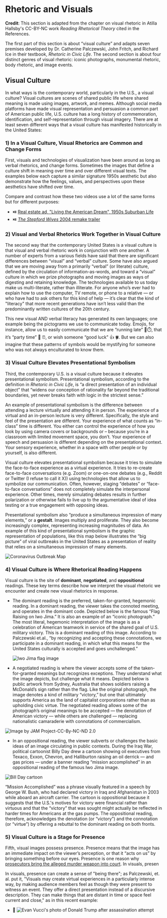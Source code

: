 # Rhetoric and Visuals

**Credit**: This section is adapted from the chapter on visual rhetoric in Atilla Hallsby's CC-BY-NC work *Reading Rhetorical Theory* cited in the References.

The first part of this section is about “visual culture” and adapts seven premises developed by Dr. Catherine Palczewski, John Fritch, and Richard Ice in their textbook, *Rhetoric in Civic Life*. The second section is about four distinct genres of visual rhetoric: iconic photographs, monumental rhetoric, body rhetoric, and image events.

## Visual Culture
In what ways is the contemporary world, particularly in the U.S., a visual culture? Visual cultures are scenes of shared public life where shared meaning is made using images, artwork, and memes. Although social media platforms have made visual representation and persuasion a common part of American public life, U.S. culture has a long history of commemoration, identification, and self-representation through visual imagery. There are at least seven different ways that a visual culture has manifested historically in the United States:

### 1) In a Visual Culture, Visual Rhetorics are Common and Change Forms

First, visuals and technologies of visualization have been around as long as verbal rhetorics, and change forms. Sometimes the images that define a culture shift in meaning over time and over different visual texts. The examples below each capture a similar signature 1950s aesthetic but also demonstrate how the feelings, values, and perspectives upon these aesthetics have shifted over time.

Compare and contrast how these two videos use a lot of the same forms but for different purposes:

* ⏯️ [Real estate ad, "Living the American Dream", 1950s Suburban Life](https://www.youtube.com/watch?v=C7qItGQFpuM)
* ⏯️ [*The Stepford Wives* 2004 remake trailer](https://www.youtube.com/watch?v=SuAADocdVn0)

### 2) Visual and Verbal Rhetorics Work Together in Visual Culture
The second way that the contemporary United States is a visual culture is that visual and verbal rhetoric work in conjunction with one another. A number of experts from a various fields have said that there are significant differences between “visual” and “verbal” culture. Some have also argued that we are moving away from a primarily “verbal” (or literate) culture, defined by the circulation of information-as-words, and toward a “visual” culture in which we prize photographs and moving images as ways of digesting and retaining knowledge. The technologies available to us today make us multi-literate, rather than illiterate. For anyone who’s ever had to explain how to use the computer, TV remote, or phone to a relative — or who have had to ask others for this kind of help — it’s clear that the kind of "literacy" that more recent generations have isn’t less valid than the predominantly written cultures of the 20th century.

This new visual AND verbal literacy has generated its own languages; one example being the pictograms we use to communicate today. Emojis, for instance, allow us to easily communicate that we are “running late” 🏃⏱️, that it’s “party time” 🥳 ⏰, or wish someone “good luck" 👍 🍀.  But we can also imagine that these patterns of symbols would be mystifying for someone who was not always enculturated to know them.

### 3) Visual Culture Elevates Presentational Symbolism
Third, the contemporary U.S. is a visual culture because it elevates presentational symbolism. Presentational symbolism, according to the definition in *Rhetoric in Civic Life*, is “a direct presentation of an individual object” that “widens our conception of rationality far beyond the traditional boundaries, yet never breaks faith with logic in the strictest sense.”

An example of presentational symbolism is the difference between attending a lecture virtually and attending it in person. The experience of a virtual and an in-person lecture is very different. Specifically, the style and feel of the presentation are different. Your experience of what counts as “in-class” time is different. You either can control the experience of how you look by using camera covers or backgrounds or – because you’re in a classroom with limited movement space, you don’t. Your experience of speech and persuasion is different depending on the presentational context. Your sensory experience, whether in a space with other people or by yourself, is also different.

Visual culture elevates presentational symbolism because it tries to simulate the face-to-face experience as a virtual experience. It tries to re-create face-to-face conversations (e.g. Zoom) or one-on-one debates (e.g., Reddit or Twitter (I refuse to call it X)) using technologies that allow us to symbolize our communication. Often, however, staging “debates” or “face-to-face conversations” does not completely simulate the interpersonal experience. Other times, merely simulating debates results in further polarization or otherwise fails to live up to the argumentative ideal of idea testing or a true engagement with opposing ideas.

Presentational symbolism also “produce a simultaneous impression of many elements,” or a **gestalt**. Images multiply and proliferate. They also become increasingly complex, representing increasing magnitudes of data. An example of this kind of presentational symbolism is the graphic representation of populations, like this map below illustrates the “big picture” of viral outbreaks in the United States as a presentation of reality that relies on a simultaneous impression of many elements.

![Coronavirus Outbreak Map](https://open.lib.umn.edu/app/uploads/sites/280/2022/01/screenshot-of-gestalt-data-of-covid-outbreak-in-US.png)

### 4) Visual Culture is Where Rhetorical Reading Happens

Visual culture is the site of **dominant**, **negotiated**, and **oppositional** readings. These key terms describe how we interpret the visual rhetoric we encounter and create new visual rhetorics in response.


* The dominant reading is the preferred, taken-for-granted, hegemonic reading. In a dominant reading, the viewer takes the connoted meeting, and operates in the dominant code. Depicted below is the famous “Flag Raising on Iwo Jima.” It is also an example of an “iconic photograph.” The most literal, hegemonic interpretation of the image is as a celebration of American teamwork in service of the shared goal of U.S. military victory. This is a dominant reading of this image. According to Palczewski et.al., “by recognizing and accepting these connotations, we participate in a dominant reading, in which what this means for the United States culturally is accepted and goes unchallenged.”

  ![Iwo Jima flag image](https://open.lib.umn.edu/app/uploads/sites/280/2022/01/flag-raising-on-iwo-jima.png)

* A negotiated reading is where the viewer accepts some of the taken-for-granted meanings but recognizes exceptions. They understand what the image depicts, but challenge what it means. Depicted below is public artwork from Sydney, Australia that shows soldiers raising a McDonald’s sign rather than the flag. Like the original photograph, the image denotes a kind of military “victory,” but one that ultimately supports America as the land of capitalist corporations rather than as upholding civic virtue. The negotiated reading allows some of the photograph’s original meanings to be accepted — the denotation of American victory — while others are challenged — replacing nationalistic camaraderie with connotations of commercialism.

![Image by JAM Project-CC-By-NC-ND 2.0](https://open.lib.umn.edu/app/uploads/sites/280/2022/01/fukt-mcdonalds.jpg)

* In an oppositional reading, the viewer subverts or challenges the basic ideas of an image circulating in public contexts. During the Iraq War, political cartoonist Billy Day drew a cartoon showing oil executives from Texaco, Exxon, Chevron, and Halliburton raising an oil derrick — and gas prices — under a banner reading “mission accomplished” in an oppositional reading of the famous Iwo Jima image.

![Bill Day cartoon](https://shaymont.wordpress.com/wp-content/uploads/2014/02/iwo-jima.jpg)

“Mission Accomplished” was a phrase visually featured in a speech by George W. Bush, who had declared victory in Iraq and Afghanistan in 2003 while aboard an aircraft carrier. The cartoon is oppositional because it suggests that the U.S.'s motives for victory were financial rather than virtuous and that the “victory” that was sought might actually be reflected in harder times for Americans at the gas pumps. The oppositional reading, therefore, acknowledges the denotation (or “victory”) and the connotation (or “virtue”) by offering a rebuttal to the dominant reading on both fronts.

### 5) Visual Culture is a Stage for Presence
Fifth, visual images possess presence. Presence means that the image has an immediate impact on the viewer’s perception, or that it “acts on us” by bringing something before our eyes. Presence is one reason why [prosecutors bring the alleged murder weapon into court](https://www.google.com/search?sca_esv=cd4f528d8c1c75a2&sca_upv=1&rlz=1C5GCEM_enUS1111US1111&sxsrf=ADLYWILN_ZlW6iVKeuGDQI8vZnLsWEzkvg:1721332663029&q=prosecutor+murder+weapon&udm=2&fbs=AEQNm0Aa4sjWe7Rqy32pFwRj0UkWd8nbOJfsBGGB5IQQO6L3J5MIFhvnvU242yFxzEEp3BfblMs7eBu5zPnhtGsrETMyei1dUN8XCdtE6tzYkSMW5je6gJHMbu85xlRfdtmiGtbG_5-M7j0Qa2ukboExRfFBXPJvXYj-6FOuuyicdn8VQNezee_yFBwxH-q-TETjtBNEhwMYyJdEI_rgYSyXDFI4iuEtHg&sa=X&ved=2ahUKEwjR_K3vr7GHAxV3ke4BHe3wAPYQtKgLegQIDhAB&biw=1368&bih=677&dpr=1.25#vhid=wbKviKnbFuvQCM&vssid=mosaic). In visuals, presen

In visuals, presence can create a sense of "being there"; as Palczewski, et. al. put it, "Visuals may create virtual experiences in a particularly intense way, by making audience members feel as though they were present to witness an event. They offer a direct presentation instead of a discursive description. They can make things that are distant in time or space feel current and close," as in this recent example:

* 🔗 ![Evan Vucci's photo of Donald Trump after assassination attempt](https://en.wikipedia.org/wiki/File:Shooting_of_Donald_Trump.webp)
